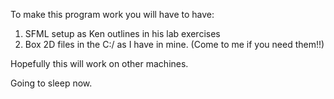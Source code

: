 To make this program work you will have to have:

  1) SFML setup as Ken outlines in his lab exercises
  2) Box 2D files in the C:/ as I have in mine. (Come to me if you need them!!)
  
Hopefully this will work on other machines.

Going to sleep now.
